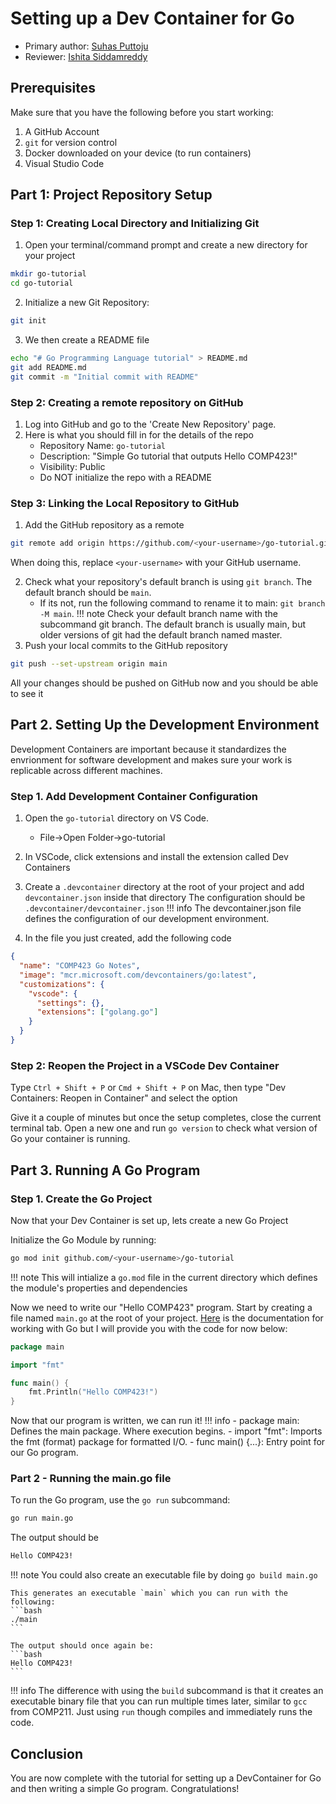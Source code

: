 # Setting up a Dev Container for Go

* Primary author: [Suhas Puttoju](https://github.com/suhasp3)
* Reviewer: [Ishita Siddamreddy](https://github.com/ishitasr76)

## **Prerequisites**
Make sure that you have the following before you start working:

1. A GitHub Account  
2. `git` for version control  
3. Docker downloaded on your device (to run containers)  
4. Visual Studio Code  

## **Part 1: Project Repository Setup**
### Step 1: Creating Local Directory and Initializing Git 
1. Open your terminal/command prompt and create a new directory for your project 
```bash
mkdir go-tutorial
cd go-tutorial
```
2. Initialize a new Git Repository: 
```bash
git init
```
3. We then create a README file
```bash
echo "# Go Programming Language tutorial" > README.md
git add README.md
git commit -m "Initial commit with README"
```

### Step 2: Creating a remote repository on GitHub
1. Log into GitHub and go to the 'Create New Repository' page.
2. Here is what you should fill in for the details of the repo
    * Repository Name: `go-tutorial`
    * Description: "Simple Go tutorial that outputs Hello COMP423!"
    * Visibility: Public
    * Do NOT initialize the repo with a README

### Step 3: Linking the Local Repository to GitHub
1. Add the GitHub repository as a remote 
```bash
git remote add origin https://github.com/<your-username>/go-tutorial.git
```
When doing this, replace `<your-username>` with your GitHub username.

2. Check what your repository's default branch is using `git branch`. The default branch should be `main`.
    * If its not, run the following command to rename it to main: `git branch -M main`.
!!! note 
    Check your default branch name with the subcommand git branch. The default branch is usually main, but older versions of git had the default branch named master.
3. Push your local commits to the GitHub repository
```bash
git push --set-upstream origin main
```
All your changes should be pushed on GitHub now and you should be able to see it 

## **Part 2. Setting Up the Development Environment**
Development Containers are important because it standardizes the envrionment for software development and makes sure your work is replicable across different machines. 

### Step 1. Add Development Container Configuration 
1. Open the `go-tutorial` directory on VS Code. 
    * File->Open Folder->go-tutorial
2. In VSCode, click extensions and install the extension called Dev Containers
3. Create a `.devcontainer` directory at the root of your project and add `devcontainer.json` inside that directory
The configuration should be `.devcontainer/devcontainer.json`
!!! info
    The devcontainer.json file defines the configuration of our development environment.

4. In the file you just created, add the following code
```json 
{
  "name": "COMP423 Go Notes",
  "image": "mcr.microsoft.com/devcontainers/go:latest",
  "customizations": {
    "vscode": {
      "settings": {},
      "extensions": ["golang.go"]
    }
  }
}
```
### Step 2: Reopen the Project in a VSCode Dev Container
Type `Ctrl + Shift + P` or `Cmd + Shift + P` on Mac, then type "Dev Containers: Reopen in Container" and select the option


Give it a couple of minutes but once the setup completes, close the current terminal tab. Open a new one and run `go version` to check what version of Go your container is running. 

## **Part 3. Running A Go Program**
### Step 1. Create the Go Project
Now that your Dev Container is set up, lets create a new Go Project


Initialize the Go Module by running: 
```bash
go mod init github.com/<your-username>/go-tutorial
```
!!! note
    This will intialize a `go.mod` file in the current directory which defines the module's properties and dependencies

Now we need to write our "Hello COMP423" program. Start by creating a file named `main.go` at the root of your project.
[Here](https://go.dev/doc/) is the documentation for working with Go but I will provide you with the code for now below:

```go
package main

import "fmt"

func main() {
    fmt.Println("Hello COMP423!")
}
```
Now that our program is written, we can run it!
!!! info
    - package main: Defines the main package. Where execution begins.
    - import "fmt": Imports the fmt (format) package for formatted I/O.
    - func main() {...}: Entry point for our Go program.

### Part 2 - Running the main.go file 
To run the Go program, use the `go run` subcommand:
```bash
go run main.go
```

The output should be 
```bash
Hello COMP423!
```

!!! note
    You could also create an executable file by doing `go build main.go`

    This generates an executable `main` which you can run with the following:
    ```bash
    ./main
    ```

    The output should once again be:
    ```bash
    Hello COMP423!
    ```
!!! info
    The difference with using the `build` subcommand is that it creates an executable binary file  that you can run multiple times later, similar to `gcc` from COMP211. Just using `run` though compiles and immediately runs the code. 

## **Conclusion**
You are now complete with the tutorial for setting up a DevContainer for Go and then writing a simple Go program. Congratulations!













